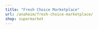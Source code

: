 ```yaml
---
title: "Fresh Choice Marketplace"
url: /anaheim/fresh-choice-marketplace/
shop: supermarket
---
```

